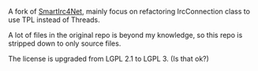 A fork of [SmartIrc4Net](https://github.com/meebey/SmartIrc4net), mainly focus on refactoring IrcConnection class to use TPL instead of Threads.

A lot of files in the original repo is beyond my knowledge, so this repo is stripped down to only source files.

The license is upgraded from LGPL 2.1 to LGPL 3. (Is that ok?)

